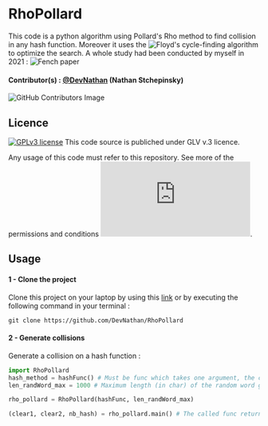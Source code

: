 # RhoPollard
This code is a python algorithm using Pollard's Rho method to find collision in any hash function. Moreover it uses the ![Floyd's cycle-finding algorithm](https://en.wikipedia.org/wiki/Cycle_detection#Floyd's_tortoise_and_hare) to optimize the search. A whole study had been conducted by myself in 2021 : ![Fench paper](https://devnathan.github.io)


#### Contributor(s) : [@DevNathan](https://github.com/DevNathan) (Nathan Stchepinsky)
![GitHub Contributors Image](https://contrib.rocks/image?repo=devnathan/RhoPollard)

## Licence

[![GPLv3 license](https://img.shields.io/badge/License-GPLv3-blue.svg)](http://perso.crans.org/besson/LICENSE.html)
This code source is publiched under GLV v.3 licence. 

Any usage of this code must refer to this repository. See more of the permissions and conditions ![here](https://www.gnu.org/licenses/quick-guide-gplv3.en.html).

## Usage
#### 1 - Clone the project
Clone this project on your laptop by using this [link](https://github.com/DevNathan/RhoPollard/archive/refs/heads/main.zip) or by executing the following command in your terminal :
```
git clone https://github.com/DevNathan/RhoPollard
```

#### 2 - Generate collisions
Generate a collision on a hash function : 
```Python
import RhoPollard
hash_method = hashFunc() # Must be func which takes one argument, the clear message and returns the corresponding hash.
len_randWord_max = 1000 # Maximum length (in char) of the random word generated by Pollard's Rho algorithm

rho_pollard = RhoPollard(hashFunc, len_randWord_max)

(clear1, clear2, nb_hash) = rho_pollard.main() # The called func returns the two clears message in collision and the number of hashes generated.
```


